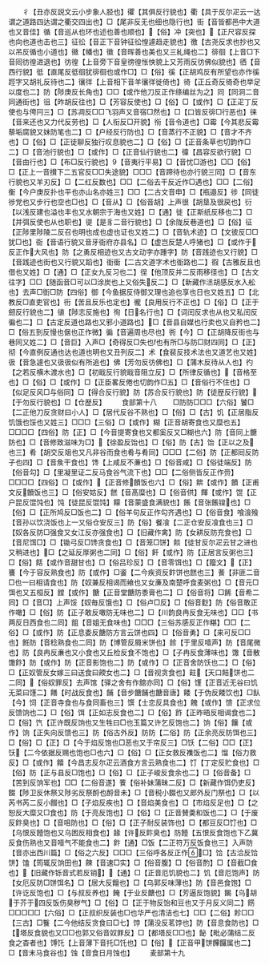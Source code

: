<!-- { "loadSidebar": true } -->
　　彳【丑亦反説文云小步象人胫也】忂【其俱反行貌也】衢【具于反尔疋云一达谓之道路四达谓之衢交四出也】□【尾非反无也细也隐行也】街【音皆都邑中大道也又音佳】循【音巡从也环也述也善也顺也】【俗】冲【突也】【正尺容反探也向也道也击也三】征彸【音正下音钟征彸惶遽趋走貌也】徼【古尧反求也抄也又以吊反循也小道也】幑【幡也】徽【音晖善也美也又三糺绳也二】徘徊【上音□下音囘彷徨进退也】彷徨【上音旁下音皇徬徨怅怏貌上又芳雨反彷佛似貌也】徆【音西行貌】彽【直尾反彽徊犹徘徊也或作□】□【俗】徯【正胡鸡反有所望也亦作徯踁字又胡礼反待也二】忀徉【上音相下音羊忀徉徙倚也】徛【正丘奇反徛奇也举足以度也二】防【陟庚反长角也】□□【或作他刀反正作绦编丝为之】同【同洞二音同通街也】徂【昨胡反往也】□【芳容反使也】□【俗】□【或作】□【正疋丁反使也与俜冃三】□【苏凋反□□飞羽声又音宿□然也】□【口皆反徘□行恶也】徕【音来还也又力代反劳也】□【人衔反□开貌】衑【音令道也】□霉【今其悲反霉藜垢腐貌又妹防笔也二】□【户经反行防也】□【音蒸行不正貌】□【音才不齐也】□【俗】□【正徒聊反独行叹息貌也二】□【俗】□【正音条草也切韵作□二】□【音池行貌也】□【或作】□【正音仙行貌也二】徸【昌容反欲行貌】□【音由行也】□【布□反行貌也】【音夷行平易】□【音忧□游也】□□【俗】□【正上一音攅下二五官反□□失途貌】□□□【音蹄待也亦行貌三同】□【音东行貌也又羊刃反】□【二红反数也】□□【二俗去干反近作□遇也】□□【二俗】衡【今户庚反扑也平也亦山名亦姓三】□□【二古文音申】□【瓶邉反】徏【同徒徏党也又步行也空也□也】□【音从】□【俗音胡】上声很【胡垦及很戻也】衍【以浅反建也溢也丰也又水朝宗于海也又姓】□【通】徙【正斯纸反移也二】□【并弭反使也从也职也】徥【是豸二音行貌也】□【余陇反巷道也】□【俗】征【正陟里陟陵二反召也明也成也虚也证也又姓二】□【音轨术迹】□【文彼反□□犹□也】衙【音语行貌又音牙衙府亦县名】□【虚岂反楚人呼猪也】□【或作于反正作大风也】防【之勇反相迹也又古文动字亦踵字】防【音践迹也又行貌】□【音践迹也街也又行貌又蹈也】衜衟【二古文道字术也衜路也二】徦【古雅反且也借也又姓】□【通】□【正女九反习也二】徎【他顶反并二反雨移径也】□【古文往字】□□【随函音□可以□涂炭也上又俗失反二】□【新藏作洆胡感反水入舩也】去声□衘□防【四俗】御【今鱼据反侍御又理也追也享也日也又姓五】□【北教反□直吏官也】衎【苦且反乐也定也】徿【良用反行不正也】□【俗】□【正于劒反行貌也二】徝【陟志反施也】徇【日名行也】□【词闰反求也从也又私闰反徧也二】□【古定反道也路也又邪小道路也】□【音县自媒也行卖也又自矜也二】□【俗五到反慢也倨也正作微】徧【音遍周也尽也】衖【今】□【正胡降反街也与巷同又姓二】□【音巨】入声□【奇得反□失也也有所□与防□财四同】□【正】彻【今直例反通也达也道也明也又丑列反二】术【食裴反技术法也又道艺也又姓】彶【音急遽也又彶彶似有所追也】佛【芳勿反彷佛也】□【蒲木反待从人也】彴【之若反横木渡水也】□【初戢反行貌戢音阻立反】□【所律反循也】【音格至也】□【俗】□【或作】□【正臣畧反倦也切韵作□五】□【音俗行不住也】□【似足反风□与俗同】□【得合反行貌】防【苏合反行貌也】防【徒歴反行貌】【于勿反行貌也】□【仓歴反】
　　食部第十八
　　□防防□□□【六俗】饕□【二正他刀反贪财曰小人】□【居代反谷不熟也】□【俗】□【古】饥【正居脂反饥饿也馁也又姓三】□□□【三俗】□【或作】糊【正音胡寄食也又糜也五】□□□□【四俗】防【正】□【今音提寄食也又都奚反又□糊也六】防【音同上餹防也】□【音修致滋味为□】【徐盈反饴也】□【俗】防【古】饴【正以之及也三】肴【胡交反爼也又凡非谷而食也肴与肴同】□□□【二俗】防【正都囘反防子也四】□【音矦干食也】馋【上咸反不亷也】□【俗音咸】□【俗徒端反】防【俗音勾】□【里凝里证二反马食谷气流下也】□□【二俗侧皆反正作赍】□□□□【四俗】□【或作】【正音修饙饭也六】□【俗】餴【或作】饙【正甫文反饙饭也三】□【俗安姑反】餻【音髙糜也】□【俗音供】餫【或作】馄【正户昆反馄饨也】饨【徒昆反馄饨】饛【音蒙盛食满貌也】餦【音张餦锽也】□【俗】□【正所鸠反□饭也二】□【俗羊句反正作勾齐遇也】□【俗音食】喰湌飱【音孙以饮浇饭也上一又俗仓安反三】防【俗】餐飡【二正仓安反飡食也三】□【奴各反防□强食又女江反亦强食也】□【旧藏作禽】防【女耕反防充食也】□【音尼饵□】□【锄弓反□馋贪食也】□【音笼□饼】餤【徒甘反尔疋云甘之进也又稍进也】□【之延反厚粥也二同】□【俗】飦【或作】防【正居言反粥也三】□【俗】餂【或作音甜甘也】□【俗吕珍反】□【音零饵也】□【籀文】【正】饔【今于容反熟食也】防【或作】□餈【二今疾资反飰饼也餻也三】餥【非匪二音□也一曰相请食也】防【奴兼反相谒而飨也又女亷及南楚呼食麦粥也】□【音元□饵也又五桓反】饄【或作】餹【正音堂餹防黍膏也二】□【俗音将】□餙【音希二同】□【音□】上声馁【奴毎反饿也】□【俗卢□反】□【俗音麨】防【俗音敢正作噉】□【俗】防【正子敢反噉防无味也二】□【川韵良冉反食无味也】□□【书两反日西食也二同】飷【音姐无食味也】□□□【三俗苏感反正作糂】□□【二俗】□【或作】防【正息委反餹防方言云饼也四】□【俗音勇】□【来可反□□也】餁防【音稔熟食也二同】防【博管反屑米饼也】餩【于里反噎声】防【音尾微也】防【良冉反亷也又小食也又丘检反食不饱也】□【子冉反食薄味也】馓【音散馓飰】防【或作】防【正音影饱也二】防【或作】□【正音舍防饫也二】□【俗】□【正奴管反女嫁三曰送食曰餪女也二】□【音视贪食也】飳【天口餢饼也二二同】【俗奴罪反】去声馆【驿之舍有作舘亦同】□【俗】馑【正音近无谷曰饥无菜曰馑二】饍【时战反食也】餔【音步餹餔也餹音唐】餧【于伪反餧饮也】□飤【今】饲【正音寺食也与食同畜也三】馔【士恋反具食也】餽【或作】馈【正求位反馈饷也二】□【俗】饵【正如志反食也二】□【俗】飵【正昨晤反相谒食也二】□【俗】饩【正许既反饷也又生牲曰□也玉篇又许乞反饱也二】饷【俗】饟【或作】饷【正失向反馈也三】防【俗古外反】防防【二俗】防【正余亮反防饵也三】□【俗】□【正】□【今于焰反饱也□恶也又于帘反三】□饫【二俗】□□【正】饫【二今依据反赐也饱也□也六】□【俗】□【正女救反襍饭也二】馏【俗力救反】□【或作】饎【今昌志反尔疋云酒食方言云熟食也二】饤【丁定反贮食也】□【俗】防【正与县反□饱也】□【俗】□【正子峻反食余也二】□【俗音备】□【苦到反饷军也】□□【二俗音遂】餥【俗补妹蒲昧二反】□【新藏作饵仍吏反】餟【陟卫反休祭又陟劣反祭酹也酹音未】□【音税小餟也又郎外反门祭也】□【以芮书芮二反小餟也】□【子焰反疾也】□【音焰美食也】□【市焰反足也】□【之恕反大糜又□食也】防【于亮反饱也】□【俗】□【正音賛羮和饭也二】□【于废反飰臭也】□【音咀防也】□【俗】□【正子耐反装饰也】□【都豆反□饤也】□【乌恨反饐饱也又乌困反相食也】餯【许反飰臭也】防饐【五恨反食饱也下乙冀反食伤熟也又音噎气不能食也二】飰【通】□饭【二正符万反饭食也三】入声防【音亦出西川篇】□【俗之六反】□□□【三俗呼各反正作□】饸【古洽反饸饼】馌【筠辄反饷田也】餗【音速□实】□【俗音腹】□【俗音酌】□【音截□食也】【旧藏作铄音式若反销】【通】□【正音厄饥貌也二】饥【音厄饱声】防【女厄反防□饼饵名】□【居大反饘也】□【乌郭反味薄也】防【音邑食饱】□【许讫反饱也】□【与叔反养也】餣【于业反餹也】□【芳逼反饱貌】餲【乌胡于芥于四反饭伤臭秽气】□【俗】□【正于物反饴和豆也又于月反义同二】餝□□□□□【六俗】□【正叔织反装也□也华严也清洁也七】□□【二俗】飻□□【三古】□餮【二今他结反贪食曰□七】饽【蒲没反茗饽也】防【音息食防也】□【塔反食貌也又□□也郭又俗音奴罪反】□【都塔反□□也】飶【毗必蒲结二反食之杳者也】馎饦【上音薄下音托□饦也】□【俗】【正音甲饼饆饠属也二】□【音末马食谷也】蚀【音食日月蚀也】
　　麦部第十九
